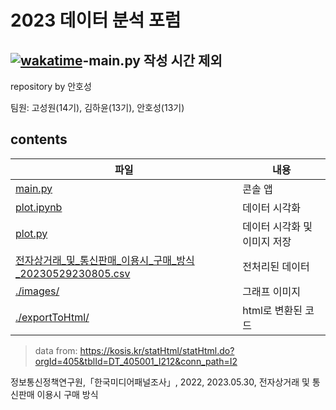 # 2023 데이터 분석 포럼

## [![wakatime](https://wakatime.com/badge/user/fe768bd2-af77-4c57-a570-010d8a70e2b8/project/6750a91f-ee5f-4e8e-9301-4c4b0a0931b5.svg)](https://wakatime.com/badge/user/fe768bd2-af77-4c57-a570-010d8a70e2b8/project/6750a91f-ee5f-4e8e-9301-4c4b0a0931b5)-main.py 작성 시간 제외

repository by 안호성

팀원: 고성원(14기), 김하윤(13기), 안호성(13기)

## contents

| 파일                                                                                                                                                                                                                                                                                        | 내용               |
|-------------------------------------------------------------------------------------------------------------------------------------------------------------------------------------------------------------------------------------------------------------------------------------------|------------------|
| [main.py](https://github.com/BetaTester772/DA_forum-2023/blob/master/main.py)                                                                                                                                                                                                             | 콘솔 앱             |
| [plot.ipynb](https://github.com/BetaTester772/DA_forum-2023/blob/master/plot.ipynb)                                                                                                                                                                                                       | 데이터 시각화          |
| [plot.py](https://github.com/BetaTester772/DA_forum-2023/blob/master/plot.py)                                                                                                                                                                                                             | 데이터 시각화 및 이미지 저장 |
| [전자상거래_및_통신판매_이용시_구매_방식_20230529230805.csv](https://github.com/BetaTester772/DA_forum-2023/blob/master/%EC%A0%84%EC%9E%90%EC%83%81%EA%B1%B0%EB%9E%98_%EB%B0%8F_%ED%86%B5%EC%8B%A0%ED%8C%90%EB%A7%A4_%EC%9D%B4%EC%9A%A9%EC%8B%9C_%EA%B5%AC%EB%A7%A4_%EB%B0%A9%EC%8B%9D_20230529230805.csv) | 전처리된 데이터         |
| [./images/](https://github.com/BetaTester772/DA_forum-2023/tree/master/images)                                                                                                                                                                                                            | 그래프 이미지          |
| [./exportToHtml/](https://github.com/BetaTester772/DA_forum-2023/tree/master/exportToHTML)                                                                                                                                                                                                | html로 변환된 코드     |

> data from: https://kosis.kr/statHtml/statHtml.do?orgId=405&tblId=DT_405001_I212&conn_path=I2

정보통신정책연구원,「한국미디어패널조사」, 2022, 2023.05.30, 전자상거래 및 통신판매 이용시 구매 방식
